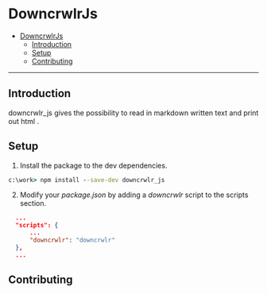 # DowncrwlrJs

- [DowncrwlrJs](#downcrwlrjs)
    - [Introduction](#introduction)
    - [Setup](#setup)
    - [Contributing](#contributing)

---

## Introduction

downcrwlr_js gives the possibility to read in markdown written text and print out html .

## Setup

1. Install the package to the dev dependencies.

```cmd
c:\work> npm install --save-dev downcrwlr_js
```

2. Modify your *package.json* by adding a *downcrwlr* script to the scripts section.

```json
  ...
  "scripts": {
      ...
      "downcrwlr": "downcrwlr"
  },
  ...
```

## Contributing

